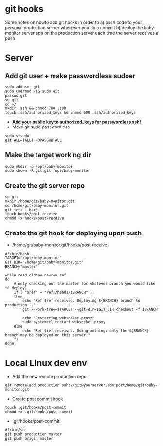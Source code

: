 git hooks
=========
Some notes on howto add git hooks in order to
a) push code to your personal production server whenever you do a commit
b) deploy the baby-monitor server app on the production server each time the server receives a push

Server
======

Add git user + make passwordless sudoer
---------------------------------------
```
sudo adduser git
sudo usermod -aG sudo git
passwd git
su git
cd ~/
mkdir .ssh && chmod 700 .ssh
touch .ssh/authorized_keys && chmod 600 .ssh/authorized_keys
```
- **Add your public key to authorized_keys for passwordless ssh!**
- Make git sudo passwordless
```
sudo visudo
git ALL=(ALL) NOPASSWD:ALL
```
Make the target working dir
---------------------------
```
sudo mkdir -p /opt/baby-monitor
sudo chown -R git.git /opt/baby-monitor
```

Create the git server repo
--------------------------
```
su git
mkdir /home/git/baby-monitor.git
cd /home/git/baby-monitor.git
git init --bare .
touch hooks/post-receive
chmod +x hooks/post-receive
```

Create the git hook for deploying upon push
-------------------------------------------
- /home/git/baby-monitor.git/hooks/post-receive:
```
#!/bin/bash
TARGET="/opt/baby-monitor"
GIT_DIR="/home/git/baby-monitor.git"
BRANCH="master"

while read oldrev newrev ref
do
	# only checking out the master (or whatever branch you would like to deploy)
	if [ "$ref" = "refs/heads/$BRANCH" ];
	then
		echo "Ref $ref received. Deploying ${BRANCH} branch to production..."
		git --work-tree=$TARGET --git-dir=$GIT_DIR checkout -f $BRANCH

        echo "Restarting websocket-proxy"
        sudo systemctl restart websocket-proxy        
	else
		echo "Ref $ref received. Doing nothing: only the ${BRANCH} branch may be deployed on this server."
	fi
done
```

Local Linux dev env
===================

- Add the new remote production repo
```
git remote add production ssh://git@yourserver.com:port/home/git/baby-monitor.git
```

- Create post commit hook
```
touch .git/hooks/post-commit
chmod +x .git/hooks/post-commit
```
- .git/hooks/post-commit:
```
#!/bin/sh                                                                                          
git push production master                                                                         
git push origin master
```
